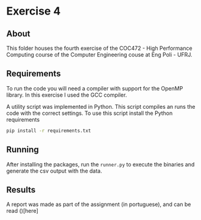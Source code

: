 # Exercise 4

## About
This folder houses the fourth exercise of the COC472 - High Performance Computing course of the Computer Engineering couse at Eng Poli - UFRJ.

## Requirements
To run the code you will need a compiler with support for the OpenMP library. In this exercise I used the GCC compiler.

A utility script was implemented in Python. This script compiles an runs the code with the correct settings. To use this script install the Python requirements
``` bash
pip install -r requirements.txt
```


## Running
After installing the packages, run the `runner.py` to execute the binaries and generate the csv output with the data.

## Results
A report was made as part of the assignment (in portuguese), and can be read ()[here]